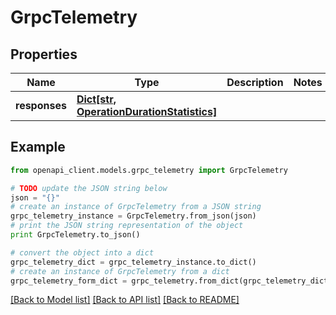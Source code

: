 # GrpcTelemetry


## Properties
Name | Type | Description | Notes
------------ | ------------- | ------------- | -------------
**responses** | [**Dict[str, OperationDurationStatistics]**](OperationDurationStatistics.md) |  | 

## Example

```python
from openapi_client.models.grpc_telemetry import GrpcTelemetry

# TODO update the JSON string below
json = "{}"
# create an instance of GrpcTelemetry from a JSON string
grpc_telemetry_instance = GrpcTelemetry.from_json(json)
# print the JSON string representation of the object
print GrpcTelemetry.to_json()

# convert the object into a dict
grpc_telemetry_dict = grpc_telemetry_instance.to_dict()
# create an instance of GrpcTelemetry from a dict
grpc_telemetry_form_dict = grpc_telemetry.from_dict(grpc_telemetry_dict)
```
[[Back to Model list]](../README.md#documentation-for-models) [[Back to API list]](../README.md#documentation-for-api-endpoints) [[Back to README]](../README.md)


